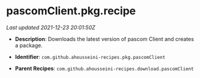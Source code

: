 # pascomClient.pkg.recipe

_Last updated 2021-12-23 20:01:50Z_

- **Description**: Downloads the latest version of pascom Client and creates a package.

- **Identifier**: `com.github.ahousseini-recipes.pkg.pascomClient`

- **Parent Recipes**: `com.github.ahousseini-recipes.download.pascomClient`
